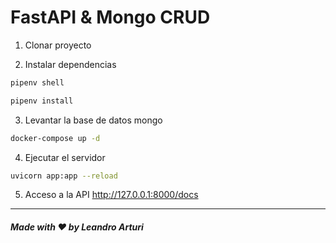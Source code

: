 # FastAPI & Mongo CRUD

1. Clonar proyecto

2. Instalar dependencias
```bash
pipenv shell

pipenv install
```

3. Levantar la base de datos mongo

```bash
docker-compose up -d
```

4. Ejecutar el servidor

```bash
uvicorn app:app --reload
```

5. Acceso a la API
 <http://127.0.0.1:8000/docs>

 ---

##### Made with ❤️ by Leandro Arturi

